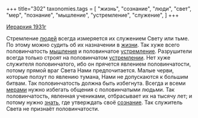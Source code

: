 +++
title="302"
taxonomies.tags = [
 "жизнь",
 "сознание",
 "люди",
 "свет",
 "мер",
 "познание",
 "мышление",
 "устремление",
 "служение",
]
+++

[Иерархия 1931г](/agni/1931)

Стремление [людей](/tags/люди) всегда измеряется их служением Свету или тьме. По этому можно судить об их назначении в [жизни](/tags/жизнь). Так хуже всего половинчатость [мышления](/tags/мышление) и половинчатое [устремление](/tags/устремление). Разрушители всегда только строят на половинчатом [устремлении](/tags/устремление). Нет хуже служителя половинчатого, ибо он прячется явлением половинчатости, потому прямой враг Света Нами предпочитается. Малые черви, которые ползут по явлению тумана, Нами не допускаются к большим битвам. Так половинчатость должна быть избегнута. Всегда и всеми [мерами](/tags/мер) нужно избегать общения с половинчатыми людьми. Так половинчатость, явленная учениками, отбрасывает их на тысячу лет; и потому нужно [знать](/tags/познание), где утверждать своё [сознание](/tags/сознание). Так служитель Света не признаёт половинчатости.   

